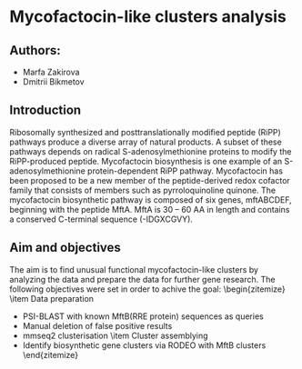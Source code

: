 # Mycofactocin-like clusters analysis 
## Authors:
* Marfa Zakirova
* Dmitrii Bikmetov
## Introduction 
Ribosomally synthesized and posttranslationally modified peptide (RiPP) pathways produce a diverse array of natural products. A subset of these pathways depends on radical S-adenosylmethionine proteins to modify the RiPP-produced peptide. Mycofactocin biosynthesis is one example of an S-adenosylmethionine protein-dependent RiPP pathway.
Mycofactocin has been proposed to be a new member of the peptide-derived redox cofactor family that consists of members such as pyrroloquinoline quinone. The mycofactocin biosynthetic pathway is composed of six genes, mftABCDEF, beginning with the peptide MftA. MftA is 30 – 60 AA in length and contains a conserved C-terminal sequence (-IDGXCGVY).
## Aim and objectives
The aim is to find unusual functional mycofactocin-like clusters by analyzing the data and prepare the data for further gene research.
The following objectives were set in order to achive the goal:
\begin{zitemize}
\item Data preparation
* PSI-BLAST with known MftB(RRE protein) sequences as queries
* Manual deletion of false positive results
* mmseq2 clusterisation
\item Cluster assemblying
* Identify biosynthetic gene clusters via RODEO with MftB clusters
\end{zitemize}
